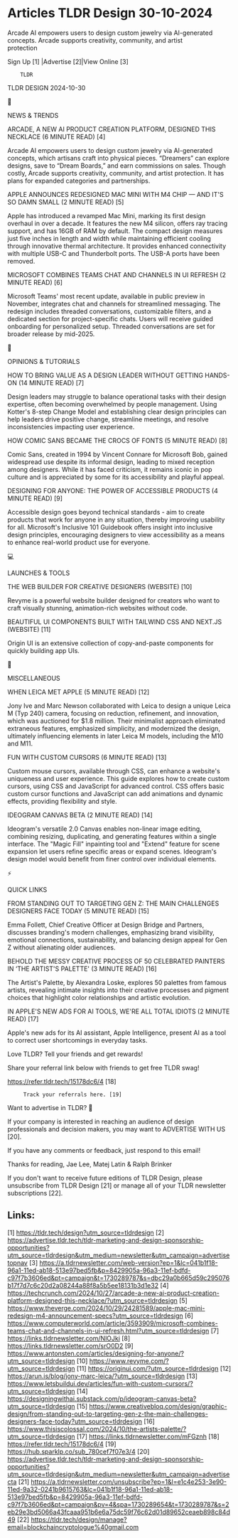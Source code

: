 # Articles TLDR Design 30-10-2024

Arcade AI empowers users to design custom jewelry via AI-generated
concepts. Arcade supports creativity, community, and artist
protection ‌ ‌ ‌ ‌ ‌ ‌ ‌ ‌ ‌ ‌ ‌ ‌ ‌ ‌ ‌ ‌ ‌ ‌ ‌ ‌ ‌ ‌ ‌ ‌ ‌ ‌  ‌ ‌ ‌ ‌ ‌ ‌ ‌ ‌ ‌ ‌ ‌ ‌ ‌ ‌ ‌ ‌ ‌ ‌ ‌ ‌ ‌ ‌ ‌ ‌ ‌ ‌ 


 Sign Up [1] |Advertise [2]|View Online [3] 

		TLDR 

TLDR DESIGN 2024-10-30

📱 

NEWS & TRENDS

 ARCADE, A NEW AI PRODUCT CREATION PLATFORM, DESIGNED THIS NECKLACE (6
MINUTE READ) [4] 

 Arcade AI empowers users to design custom jewelry via AI-generated
concepts, which artisans craft into physical pieces. “Dreamers”
can explore designs, save to “Dream Boards,” and earn commissions
on sales. Though costly, Arcade supports creativity, community, and
artist protection. It has plans for expanded categories and
partnerships. 

 APPLE ANNOUNCES REDESIGNED MAC MINI WITH M4 CHIP — AND IT'S SO DAMN
SMALL (2 MINUTE READ) [5] 

 Apple has introduced a revamped Mac Mini, marking its first design
overhaul in over a decade. It features the new M4 silicon, offers ray
tracing support, and has 16GB of RAM by default. The compact design
measures just five inches in length and width while maintaining
efficient cooling through innovative thermal architecture. It provides
enhanced connectivity with multiple USB-C and Thunderbolt ports. The
USB-A ports have been removed. 

 MICROSOFT COMBINES TEAMS CHAT AND CHANNELS IN UI REFRESH (2 MINUTE
READ) [6] 

 Microsoft Teams' most recent update, available in public preview in
November, integrates chat and channels for streamlined messaging. The
redesign includes threaded conversations, customizable filters, and a
dedicated section for project-specific chats. Users will receive
guided onboarding for personalized setup. Threaded conversations are
set for broader release by mid-2025. 

🚀 

OPINIONS & TUTORIALS

 HOW TO BRING VALUE AS A DESIGN LEADER WITHOUT GETTING HANDS-ON (14
MINUTE READ) [7] 

 Design leaders may struggle to balance operational tasks with their
design expertise, often becoming overwhelmed by people management.
Using Kotter's 8-step Change Model and establishing clear design
principles can help leaders drive positive change, streamline
meetings, and resolve inconsistencies impacting user experience. 

 HOW COMIC SANS BECAME THE CROCS OF FONTS (5 MINUTE READ) [8] 

 Comic Sans, created in 1994 by Vincent Connare for Microsoft Bob,
gained widespread use despite its informal design, leading to mixed
reception among designers. While it has faced criticism, it remains
iconic in pop culture and is appreciated by some for its accessibility
and playful appeal. 

 DESIGNING FOR ANYONE: THE POWER OF ACCESSIBLE PRODUCTS (4 MINUTE
READ) [9] 

 Accessible design goes beyond technical standards - aim to create
products that work for anyone in any situation, thereby improving
usability for all. Microsoft's Inclusive 101 Guidebook offers insight
into inclusive design principles, encouraging designers to view
accessibility as a means to enhance real-world product use for
everyone. 

💻 

LAUNCHES & TOOLS

 THE WEB BUILDER FOR CREATIVE DESIGNERS (WEBSITE) [10] 

 Revyme is a powerful website builder designed for creators who want
to craft visually stunning, animation-rich websites without code. 

 BEAUTIFUL UI COMPONENTS BUILT WITH TAILWIND CSS AND NEXT.JS (WEBSITE)
[11] 

 Origin UI is an extensive collection of copy-and-paste components for
quickly building app UIs. 

🎁 

MISCELLANEOUS

 WHEN LEICA MET APPLE (5 MINUTE READ) [12] 

 Jony Ive and Marc Newson collaborated with Leica to design a unique
Leica M (Typ 240) camera, focusing on reduction, refinement, and
innovation, which was auctioned for $1.8 million. Their minimalist
approach eliminated extraneous features, emphasized simplicity, and
modernized the design, ultimately influencing elements in later Leica
M models, including the M10 and M11. 

 FUN WITH CUSTOM CURSORS (6 MINUTE READ) [13] 

 Custom mouse cursors, available through CSS, can enhance a website's
uniqueness and user experience. This guide explores how to create
custom cursors, using CSS and JavaScript for advanced control. CSS
offers basic custom cursor functions and JavaScript can add animations
and dynamic effects, providing flexibility and style. 

 IDEOGRAM CANVAS BETA (2 MINUTE READ) [14] 

 Ideogram's versatile 2.0 Canvas enables non-linear image editing,
combining resizing, duplicating, and generating features within a
single interface. The "Magic Fill" inpainting tool and "Extend"
feature for scene expansion let users refine specific areas or expand
scenes. Ideogram's design model would benefit from finer control over
individual elements. 

⚡ 

QUICK LINKS

 FROM STANDING OUT TO TARGETING GEN Z: THE MAIN CHALLENGES DESIGNERS
FACE TODAY (5 MINUTE READ) [15] 

 Emma Follett, Chief Creative Officer at Design Bridge and Partners,
discusses branding's modern challenges, emphasizing brand visibility,
emotional connections, sustainability, and balancing design appeal for
Gen Z without alienating older audiences. 

 BEHOLD THE MESSY CREATIVE PROCESS OF 50 CELEBRATED PAINTERS IN ‘THE
ARTIST'S PALETTE' (3 MINUTE READ) [16] 

 The Artist's Palette, by Alexandra Loske, explores 50 palettes from
famous artists, revealing intimate insights into their creative
processes and pigment choices that highlight color relationships and
artistic evolution. 

 IN APPLE'S NEW ADS FOR AI TOOLS, WE'RE ALL TOTAL IDIOTS (2 MINUTE
READ) [17] 

 Apple's new ads for its AI assistant, Apple Intelligence, present AI
as a tool to correct user shortcomings in everyday tasks. 

Love TLDR? Tell your friends and get rewards!

 Share your referral link below with friends to get free TLDR swag! 

 https://refer.tldr.tech/15178dc6/4 [18] 

		 Track your referrals here. [19] 

Want to advertise in TLDR? 📰

 If your company is interested in reaching an audience of design
professionals and decision makers, you may want to ADVERTISE WITH US
[20]. 

 If you have any comments or feedback, just respond to this email! 

Thanks for reading, 
Jae Lee, Matej Latin & Ralph Brinker 

If you don't want to receive future editions of TLDR Design, please
unsubscribe from TLDR Design [21] or manage all of your TLDR
newsletter subscriptions [22]. 

 

Links:
------
[1] https://tldr.tech/design?utm_source=tldrdesign
[2] https://advertise.tldr.tech/tldr-marketing-and-design-sponsorship-opportunities?utm_source=tldrdesign&utm_medium=newsletter&utm_campaign=advertisetopnav
[3] https://a.tldrnewsletter.com/web-version?ep=1&lc=041b1f18-96a1-11ed-ab18-513e97bed5fb&p=8429905a-96a3-11ef-bdfd-c97f7b3606ed&pt=campaign&t=1730289787&s=dbc29a0b665d59c295076b17f7d7c6c20d2a08244a88f8a5b5ee18131b3d1e32
[4] https://techcrunch.com/2024/10/27/arcade-a-new-ai-product-creation-platform-designed-this-necklace/?utm_source=tldrdesign
[5] https://www.theverge.com/2024/10/29/24281589/apple-mac-mini-redesign-m4-announcement-specs?utm_source=tldrdesign
[6] https://www.computerworld.com/article/3593909/microsoft-combines-teams-chat-and-channels-in-ui-refresh.html?utm_source=tldrdesign
[7] https://links.tldrnewsletter.com/NlOJki
[8] https://links.tldrnewsletter.com/srO0D2
[9] https://www.antonsten.com/articles/designing-for-anyone/?utm_source=tldrdesign
[10] https://www.revyme.com/?utm_source=tldrdesign
[11] https://originui.com/?utm_source=tldrdesign
[12] https://arun.is/blog/jony-marc-leica/?utm_source=tldrdesign
[13] https://www.letsbuildui.dev/articles/fun-with-custom-cursors/?utm_source=tldrdesign
[14] https://designingwithai.substack.com/p/ideogram-canvas-beta?utm_source=tldrdesign
[15] https://www.creativebloq.com/design/graphic-design/from-standing-out-to-targeting-gen-z-the-main-challenges-designers-face-today?utm_source=tldrdesign
[16] https://www.thisiscolossal.com/2024/10/the-artists-palette/?utm_source=tldrdesign
[17] https://links.tldrnewsletter.com/mFGznh
[18] https://refer.tldr.tech/15178dc6/4
[19] https://hub.sparklp.co/sub_780cef7f07e3/4
[20] https://advertise.tldr.tech/tldr-marketing-and-design-sponsorship-opportunities?utm_source=tldrdesign&utm_medium=newsletter&utm_campaign=advertisecta
[21] https://a.tldrnewsletter.com/unsubscribe?ep=1&l=e1c4e253-3e90-11ed-9a32-0241b9615763&lc=041b1f18-96a1-11ed-ab18-513e97bed5fb&p=8429905a-96a3-11ef-bdfd-c97f7b3606ed&pt=campaign&pv=4&spa=1730289654&t=1730289787&s=2eb29e3bd5066a43fcaaa951b6e6a75dc59f76c62d01d89652ceaeb898c84d49
[22] https://tldr.tech/design/manage?email=blockchaincryptologue%40gmail.com